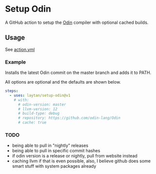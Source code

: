 # Setup Odin

A GitHub action to setup the [Odin](https://github.com/odin-lang/Odin) compiler with optional cached builds.

## Usage

See [action.yml](https://github.com/laytan/setup-odin/blob/main/action.yml)

### Example

Installs the latest Odin commit on the master branch and adds it to PATH.

All options are optional and the defaults are shown below.

```yaml
steps:
  - uses: laytan/setup-odin@v1
    # with:
      # odin-version: master
      # llvm-version: 12
      # build-type: debug
      # repository: https://github.com/odin-lang/Odin
      # cache: true
```

### TODO

 - being able to pull in "nightly" releases
 - being able to pull in specific commit hashes
 - if odin version is a release or nightly, pull from website instead
 - caching llvm if that is even possible, also, I believe github does some smart stuff with system packages already
